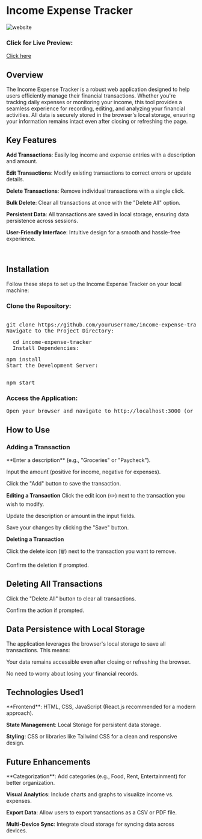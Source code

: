 <h1>Income Expense Tracker</h1>
<img src="https://github.com/user-attachments/assets/96e8ea0a-dabb-4b98-80aa-23d2f9d53e77" alt ="website"/>

<h3>Click for Live Preview: </h3>
<a href="https://track-income-expenses.netlify.app/">Click here</a>
<h2>Overview</h2>
The Income Expense Tracker is a robust web application designed to help users efficiently manage their financial transactions. Whether you're tracking daily expenses or monitoring your income, this tool provides a seamless experience for recording, editing, and analyzing your financial activities. All data is securely stored in the browser's local storage, ensuring your information remains intact even after closing or refreshing the page.

<h2>Key Features</h2>

**Add Transactions**: Easily log income and expense entries with a description and amount.

**Edit Transactions**: Modify existing transactions to correct errors or update details.

**Delete Transactions**: Remove individual transactions with a single click.

**Bulk Delete**: Clear all transactions at once with the "Delete All" option.

**Persistent Data**: All transactions are saved in local storage, ensuring data persistence across sessions.

**User-Friendly Interface**: Intuitive design for a smooth and hassle-free experience.


<br/>

<h2>Installation</h2>
Follow these steps to set up the Income Expense Tracker on your local machine:

<h3>Clone the Repository:</h3>

<pre>  
git clone https://github.com/yourusername/income-expense-tracker.git
Navigate to the Project Directory:
</pre>

<pre>
  cd income-expense-tracker
  Install Dependencies:
</pre>

<pre>
npm install
Start the Development Server:  
</pre>

<pre>  
npm start
</pre>

<h3>Access the Application:</h3>
<pre>Open your browser and navigate to http://localhost:3000 (or the port specified in your terminal).</pre>

<h2>How to Use</h2>
<h3>Adding a Transaction</h3>
**Enter a description** (e.g., "Groceries" or "Paycheck").

Input the amount (positive for income, negative for expenses).

Click the "Add" button to save the transaction.

**Editing a Transaction**
Click the edit icon (✏️) next to the transaction you wish to modify.

Update the description or amount in the input fields.

Save your changes by clicking the "Save" button.

**Deleting a Transaction**

Click the delete icon (🗑️) next to the transaction you want to remove.

Confirm the deletion if prompted.

<h2>Deleting All Transactions</h2>
Click the "Delete All" button to clear all transactions.

Confirm the action if prompted.

<h2>Data Persistence with Local Storage</h2>
The application leverages the browser's local storage to save all transactions. This means:

Your data remains accessible even after closing or refreshing the browser.

No need to worry about losing your financial records.

<h2>Technologies Used1</h2>
**Frontend**: HTML, CSS, JavaScript (React.js recommended for a modern approach).

**State Management**: Local Storage for persistent data storage.

**Styling**: CSS or libraries like Tailwind CSS for a clean and responsive design.

<h2>Future Enhancements</h2>
**Categorization**: Add categories (e.g., Food, Rent, Entertainment) for better organization.

**Visual Analytics**: Include charts and graphs to visualize income vs. expenses.

**Export Data**: Allow users to export transactions as a CSV or PDF file.

**Multi-Device Sync**: Integrate cloud storage for syncing data across devices.
